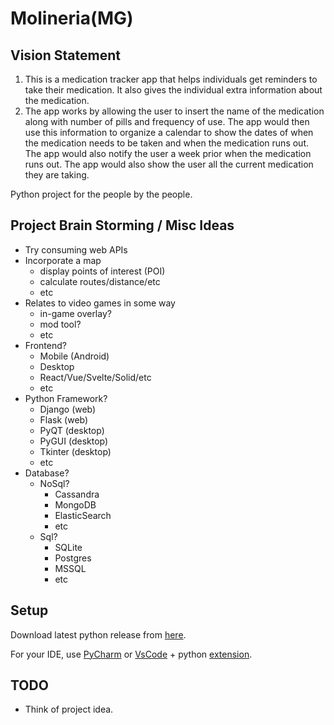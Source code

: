 # Molineria(MG)

## Vision Statement 
 
1. This is a medication tracker app that helps individuals get reminders to take their medication. It also gives the individual extra information about the medication. 
2. The app works by allowing the user to insert the name of the medication along with number of pills and frequency of use. The app would then use this information to organize a calendar to show the dates of when the medication needs to be taken and when the medication runs out. The app would also notify the user a week prior when the medication runs out. The app would also show the user all the current medication they are taking. 


Python project for the people by the people.

## Project Brain Storming / Misc Ideas

- Try consuming web APIs
- Incorporate a map
  - display points of interest (POI)
  - calculate routes/distance/etc
  - etc
- Relates to video games in some way
  - in-game overlay?
  - mod tool?
  - etc
- Frontend?
  - Mobile (Android)
  - Desktop
  - React/Vue/Svelte/Solid/etc
  - etc
- Python Framework?
  - Django (web)
  - Flask (web)
  - PyQT (desktop)
  - PyGUI (desktop)
  - Tkinter (desktop)
  - etc
- Database?
  - NoSql?
    - Cassandra
    - MongoDB
    - ElasticSearch
    - etc
  - Sql?
    - SQLite
    - Postgres
    - MSSQL
    - etc

## Setup

Download latest python release from [here](https://www.python.org/).

For your IDE, use [PyCharm](https://www.jetbrains.com/pycharm/)
or [VsCode](https://code.visualstudio.com/) + python [extension](https://marketplace.visualstudio.com/items?itemName=ms-python.python).

## TODO

- Think of project idea.
